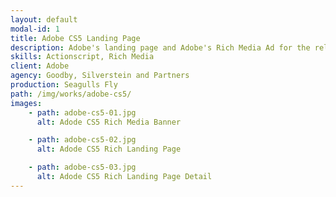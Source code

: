 ```yaml
---
layout: default
modal-id: 1
title: Adobe CS5 Landing Page
description: Adobe's landing page and Adobe's Rich Media Ad for the release of CS5 Production Premium pack. I was responsible for AS3 development and rich media service integration.
skills: Actionscript, Rich Media
client: Adobe
agency: Goodby, Silverstein and Partners
production: Seagulls Fly
path: /img/works/adobe-cs5/
images:
    - path: adobe-cs5-01.jpg
      alt: Adode CS5 Rich Media Banner

    - path: adobe-cs5-02.jpg
      alt: Adode CS5 Rich Landing Page

    - path: adobe-cs5-03.jpg
      alt: Adode CS5 Rich Landing Page Detail
---
```

